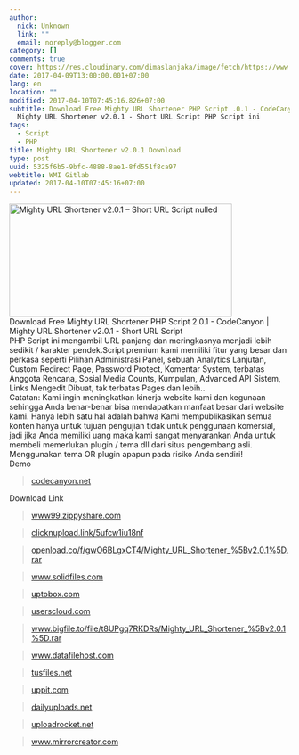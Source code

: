 ```yaml
---
author:
  nick: Unknown
  link: ""
  email: noreply@blogger.com
category: []
comments: true
cover: https://res.cloudinary.com/dimaslanjaka/image/fetch/https://www.jojothemes.com/wp-content/uploads/2016/07/Mighty-URL-Shortener-v1.0.1-%E2%80%93-Short-URL-Script.jpg
date: 2017-04-09T13:00:00.001+07:00
lang: en
location: ""
modified: 2017-04-10T07:45:16.826+07:00
subtitle: Download Free Mighty URL Shortener PHP Script .0.1 - CodeCanyon |
  Mighty URL Shortener v2.0.1 - Short URL Script PHP Script ini
tags:
  - Script
  - PHP
title: Mighty URL Shortener v2.0.1 Download
type: post
uuid: 5325f6b5-9bfc-4888-8ae1-8fd551f8ca97
webtitle: WMI Gitlab
updated: 2017-04-10T07:45:16+07:00
---
```


<div dir="ltr" style="text-align: left;" trbidi="on"><div><img alt="Mighty URL Shortener v2.0.1 – Short URL Script nulled" height="203" src="https://res.cloudinary.com/dimaslanjaka/image/fetch/https://www.jojothemes.com/wp-content/uploads/2016/07/Mighty-URL-Shortener-v1.0.1-%E2%80%93-Short-URL-Script.jpg" title="Mighty URL Shortener v2.0.1 – Short URL Script nulled" width="400"> </div><div><div></div><div>Download Free Mighty URL Shortener PHP Script 2.0.1 - CodeCanyon |    Mighty URL Shortener v2.0.1 - Short URL Script   <br><div>PHP Script ini mengambil URL panjang dan meringkasnya menjadi     lebih sedikit / karakter pendek.Script premium kami memiliki     fitur yang besar dan perkasa seperti Pilihan Administrasi     Panel, sebuah Analytics Lanjutan, Custom Redirect Page,     Password Protect, Komentar System, terbatas Anggota Rencana,     Sosial Media Counts, Kumpulan, Advanced API Sistem, Links     Mengedit Dibuat, tak terbatas Pages dan lebih..    </div><div id="quads-ad2"><div>Catatan: Kami ingin meningkatkan kinerja website kami dan      kegunaan sehingga Anda benar-benar bisa mendapatkan manfaat      besar dari website kami. Hanya lebih satu hal adalah bahwa      Kami mempublikasikan semua konten hanya untuk tujuan      pengujian tidak untuk penggunaan komersial, jadi jika Anda      memiliki uang maka kami sangat menyarankan Anda untuk      membeli memerlukan plugin / tema dll dari situs pengembang      asli. Menggunakan tema OR plugin apapun pada risiko Anda      sendiri!     </div></div><div>Demo    </div><blockquote><div><a href="https://translate.googleusercontent.com/translate_c?depth=2&amp;langpair=auto%7Cid&amp;nv=1&amp;rurl=translate.google.com&amp;sp=nmt4&amp;u=https://blog.snfr.cf/go/aHR0cHM6Ly9hZGYubHkvMTEwMjQ1NjEvaHR0cHM6Ly9jb2RlY2FueW9uLm5ldC9pdGVtL21pZ2h0eS11cmwtc2hvcnRlbmVyLXNob3J0LXVybC1zY3JpcHQvMTY1MDMzOTk%3D&amp;usg=ALkJrhjqtanT7SYDdY1mvyRNW721EVfjXA" rel="noopener noreferer nofollow" title="Codecanyon.net">      codecanyon.net      </a>    </div></blockquote><div>Download Link    </div><blockquote><div><a href="https://translate.googleusercontent.com/translate_c?depth=2&amp;langpair=auto%7Cid&amp;nv=1&amp;rurl=translate.google.com&amp;sp=nmt4&amp;u=https://blog.snfr.cf/go/aHR0cHM6Ly9hZGYubHkvMTEwMjQ1NjEvaHR0cDovL3d3dzk5LnppcHB5c2hhcmUuY29tL3YvUTV0NllwcmwvZmlsZS5odG1s&amp;usg=ALkJrhiaU0dbvpoV88UYJtu3W2eAZxSirw" rel="noopener noreferer nofollow" title="Www99.zippyshare.com">      www99.zippyshare.com      </a>    </div></blockquote><blockquote><div><a href="https://translate.googleusercontent.com/translate_c?depth=2&amp;langpair=auto%7Cid&amp;nv=1&amp;rurl=translate.google.com&amp;sp=nmt4&amp;u=https://blog.snfr.cf/go/aHR0cHM6Ly9hZGYubHkvMTEwMjQ1NjEvaHR0cHM6Ly9jbGlja251cGxvYWQubGluay81dWZjdzFpdTE4bmY%3D&amp;usg=ALkJrhjGaxJs8B99p8zLitLPNoE3rO4JXg" rel="noopener noreferer nofollow" title="Clicknupload.link/5ufcw1iu18nf">      clicknupload.link/5ufcw1iu18nf      </a>    </div></blockquote><blockquote><div><a href="https://translate.googleusercontent.com/translate_c?depth=2&amp;langpair=auto%7Cid&amp;nv=1&amp;rurl=translate.google.com&amp;sp=nmt4&amp;u=https://blog.snfr.cf/go/aHR0cHM6Ly9hZGYubHkvMTEwMjQ1NjEvaHR0cHM6Ly9vcGVubG9hZC5jby9mL2d3TzZCTGd4Q1Q0L01pZ2h0eV9VUkxfU2hvcnRlbmVyXyU1QnYyLjAuMSU1RC5yYXI%3D&amp;usg=ALkJrhhL84bdGSh98pnL7vs4FcWHsnl0pw" rel="noopener noreferer nofollow" title="Openload.co/f/gwO6BLgxCT4/Mighty_URL_Shortener_%5Bv2.0.1%5D.rar">      openload.co/f/gwO6BLgxCT4/Mighty_URL_Shortener_%5Bv2.0.1%5D.rar      </a>    </div></blockquote><blockquote><div><a href="https://translate.googleusercontent.com/translate_c?depth=2&amp;langpair=auto%7Cid&amp;nv=1&amp;rurl=translate.google.com&amp;sp=nmt4&amp;u=https://blog.snfr.cf/go/aHR0cHM6Ly9hZGYubHkvMTEwMjQ1NjEvaHR0cDovL3d3dy5zb2xpZGZpbGVzLmNvbS9kLzRBNFFOeE5ZUHF4d1o%3D&amp;usg=ALkJrhhQx6hCdmsnEbWAOsNASu1FQIcXAQ" rel="noopener noreferer nofollow" title="Www.solidfiles.com">      www.solidfiles.com      </a>    </div></blockquote><blockquote><div><a href="https://translate.googleusercontent.com/translate_c?depth=2&amp;langpair=auto%7Cid&amp;nv=1&amp;rurl=translate.google.com&amp;sp=nmt4&amp;u=https://blog.snfr.cf/go/aHR0cHM6Ly9hZGYubHkvMTEwMjQ1NjEvaHR0cDovL3VwdG9ib3guY29tL204bzhwcmRpcHBhZg%3D%3D&amp;usg=ALkJrhiPl4iRKm6ojUsJIhXQy9Wf9TX2Rg" rel="noopener noreferer nofollow" title="Uptobox.com">      uptobox.com      </a>    </div></blockquote><blockquote><div><a href="https://translate.googleusercontent.com/translate_c?depth=2&amp;langpair=auto%7Cid&amp;nv=1&amp;rurl=translate.google.com&amp;sp=nmt4&amp;u=https://blog.snfr.cf/go/aHR0cHM6Ly9hZGYubHkvMTEwMjQ1NjEvaHR0cHM6Ly91c2Vyc2Nsb3VkLmNvbS82M2VheTMzNzNjbnM%3D&amp;usg=ALkJrhhENpKFaT-7zwrgfkyRIFdTydC_UA" rel="noopener noreferer nofollow" title="Userscloud.com">      userscloud.com      </a>    </div></blockquote><blockquote><div><a href="https://translate.googleusercontent.com/translate_c?depth=2&amp;langpair=auto%7Cid&amp;nv=1&amp;rurl=translate.google.com&amp;sp=nmt4&amp;u=https://blog.snfr.cf/go/aHR0cHM6Ly9hZGYubHkvMTEwMjQ1NjEvaHR0cHM6Ly93d3cuYmlnZmlsZS50by9maWxlL3Q4VVBncTdSS0RScy9NaWdodHlfVVJMX1Nob3J0ZW5lcl8lNUJ2Mi4wLjElNUQucmFy&amp;usg=ALkJrhhKHY5yIWex2IplZMZCAsUrIY-Ymw" rel="noopener noreferer nofollow" title="Www.bigfile.to/file/t8UPgq7RKDRs/Mighty_URL_Shortener_%5Bv2.0.1%5D.rar">      www.bigfile.to/file/t8UPgq7RKDRs/Mighty_URL_Shortener_%5Bv2.0.1%5D.rar      </a>    </div></blockquote><blockquote><div><a href="https://translate.googleusercontent.com/translate_c?depth=2&amp;langpair=auto%7Cid&amp;nv=1&amp;rurl=translate.google.com&amp;sp=nmt4&amp;u=https://blog.snfr.cf/go/aHR0cHM6Ly9hZGYubHkvMTEwMjQ1NjEvaHR0cHM6Ly93d3cuZGF0YWZpbGVob3N0LmNvbS9kL2M0ODAyZjUz&amp;usg=ALkJrhjBR6QwbFNPjAIZ-AfV5DHHh4Nfzw" rel="noopener noreferer nofollow" title="Www.datafilehost.com">      www.datafilehost.com      </a>    </div></blockquote><blockquote><div><a href="https://translate.googleusercontent.com/translate_c?depth=2&amp;langpair=auto%7Cid&amp;nv=1&amp;rurl=translate.google.com&amp;sp=nmt4&amp;u=https://blog.snfr.cf/go/aHR0cHM6Ly9hZGYubHkvMTEwMjQ1NjEvaHR0cHM6Ly90dXNmaWxlcy5uZXQvZ2V2ZzFvaDBiOXA3&amp;usg=ALkJrhg4bshSxr0_fZCx729sNsMxqRComw" rel="noopener noreferer nofollow" title="Tusfiles.net">      tusfiles.net      </a>    </div></blockquote><blockquote><div><a href="https://translate.googleusercontent.com/translate_c?depth=2&amp;langpair=auto%7Cid&amp;nv=1&amp;rurl=translate.google.com&amp;sp=nmt4&amp;u=https://blog.snfr.cf/go/aHR0cHM6Ly9hZGYubHkvMTEwMjQ1NjEvaHR0cDovL3VwcGl0LmNvbS9qZXQwa3NtbGUzN2o%3D&amp;usg=ALkJrhhuPWDkqPHDUqSZuHMO2Pz4r9Rfjw" rel="noopener noreferer nofollow" title="Uppit.com">      uppit.com      </a>    </div></blockquote><blockquote><div><a href="https://translate.googleusercontent.com/translate_c?depth=2&amp;langpair=auto%7Cid&amp;nv=1&amp;rurl=translate.google.com&amp;sp=nmt4&amp;u=https://blog.snfr.cf/go/aHR0cHM6Ly9hZGYubHkvMTEwMjQ1NjEvaHR0cHM6Ly9kYWlseXVwbG9hZHMubmV0LzU3N256c3ZrM2E4Mw%3D%3D&amp;usg=ALkJrhhkmiWlTo4l6UDX_rNWaV0UH7OIHA" rel="noopener noreferer nofollow" title="Dailyuploads.net">      dailyuploads.net      </a>    </div></blockquote><blockquote><div><a href="https://translate.googleusercontent.com/translate_c?depth=2&amp;langpair=auto%7Cid&amp;nv=1&amp;rurl=translate.google.com&amp;sp=nmt4&amp;u=https://blog.snfr.cf/go/aHR0cHM6Ly9hZGYubHkvMTEwMjQ1NjEvaHR0cDovL3VwbG9hZHJvY2tldC5uZXQvOW1iY2Fmdm1rOGVwL01pZ2h0eV9VUkxfU2hvcnRlbmVyX192Mi4wLjFfLnJhci5odG1s&amp;usg=ALkJrhhXxN_JnZQL9jtzfgDMa-Q3qt4yOw" rel="noopener noreferer nofollow" title="Uploadrocket.net">      uploadrocket.net      </a>    </div></blockquote><blockquote><div><a href="https://translate.googleusercontent.com/translate_c?depth=2&amp;langpair=auto%7Cid&amp;nv=1&amp;rurl=translate.google.com&amp;sp=nmt4&amp;u=https://blog.snfr.cf/go/aHR0cHM6Ly9hZGYubHkvMTEwMjQ1NjEvaHR0cDovL3d3dy5taXJyb3JjcmVhdG9yLmNvbS9maWxlcy8wUUs4RUtWOC9NaWdodHlfVVJMX1Nob3J0ZW5lcl8lNUJ2Mi4wLjElNUQucmFyX2xpbmtz&amp;usg=ALkJrhjJ4UZbC3V6rKnhPGKIHC_5avQ1SQ" rel="noopener noreferer nofollow" title="Www.mirrorcreator.com">      www.mirrorcreator.com      </a>    </div></blockquote></div></div></div>